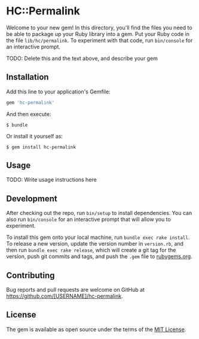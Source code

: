 # HC::Permalink

Welcome to your new gem! In this directory, you'll find the files you need to be able to package up your Ruby library into a gem. Put your Ruby code in the file `lib/hc/permalink`. To experiment with that code, run `bin/console` for an interactive prompt.

TODO: Delete this and the text above, and describe your gem

## Installation

Add this line to your application's Gemfile:

```ruby
gem 'hc-permalink'
```

And then execute:

    $ bundle

Or install it yourself as:

    $ gem install hc-permalink

## Usage

TODO: Write usage instructions here

## Development

After checking out the repo, run `bin/setup` to install dependencies. You can also run `bin/console` for an interactive prompt that will allow you to experiment.

To install this gem onto your local machine, run `bundle exec rake install`. To release a new version, update the version number in `version.rb`, and then run `bundle exec rake release`, which will create a git tag for the version, push git commits and tags, and push the `.gem` file to [rubygems.org](https://rubygems.org).

## Contributing

Bug reports and pull requests are welcome on GitHub at https://github.com/[USERNAME]/hc-permalink.

## License

The gem is available as open source under the terms of the [MIT License](http://opensource.org/licenses/MIT).
